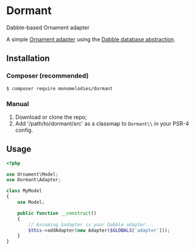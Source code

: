 # Dormant
Dabble-based Ornament adapter

A simple [Ornament adapter](http://ornament.monomelodies.nl) using the
[Dabble database abstraction](http://dabble.monomelodies.nl).

## Installation

### Composer (recommended)
```$ composer require monomelodies/dormant```

### Manual
1. Download or clone the repo;
2. Add '/path/to/dormant/src' as a classmap to `Dormant\\` in your PSR-4 config.

## Usage
```php
<?php

use Ornament\Model;
use Dormant\Adapter;

class MyModel
{
    use Model;

    public function __construct()
    {
        // Assuming $adapter is your Dabble adapter...
        $this->addAdapter(new Adapter($GLOBALS['adapter']));
    }
}
```

